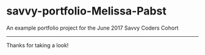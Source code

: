 # savvy-portfolio-Melissa-Pabst
An example portfolio project for the June 2017 Savvy Coders Cohort

---

Thanks for taking a look!
